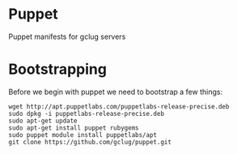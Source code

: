 Puppet
======

Puppet manifests for gclug servers

Bootstrapping
=============

Before we begin with puppet we need to bootstrap a few things:

	wget http://apt.puppetlabs.com/puppetlabs-release-precise.deb
	sudo dpkg -i puppetlabs-release-precise.deb
	sudo apt-get update
	sudo apt-get install puppet rubygems
	sudo puppet module install puppetlabs/apt
	git clone https://github.com/gclug/puppet.git
